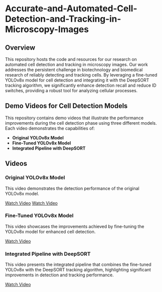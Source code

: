 # Accurate-and-Automated-Cell-Detection-and-Tracking-in-Microscopy-Images

## Overview

This repository hosts the code and resources for our research on automated cell detection and tracking in microscopy images. Our work addresses the persistent challenge in biotechnology and biomedical research of reliably detecting and tracking cells. By leveraging a fine-tuned YOLOv8x model for cell detection and integrating it with the DeepSORT tracking algorithm, we significantly enhance detection recall and reduce ID switches, providing a robust tool for analyzing cellular processes.

## Demo Videos for Cell Detection Models

This repository contains demo videos that illustrate the performance improvements during the cell detection phase using three different models. Each video demonstrates the capabilities of:

- **Original YOLOv8x Model**
- **Fine-Tuned YOLOv8x Model**
- **Integrated Pipeline with DeepSORT**


## Videos

### Original YOLOv8x Model
This video demonstrates the detection performance of the original YOLOv8x model.  

[Watch Video](https://github.com/MokhaledN/Accurate-and-Automated-Cell-Detection-and-Tracking-in-Microscopy-Images/blob/main/Videos/Original_YOLOv8x_Model_Prediction.mp4)
[Watch Video](https://github.com/MokhaledN/Accurate-and-Automated-Cell-Detection-and-Tracking-in-Microscopy-Images/blob/main/Videos/Original_YOLOv8x_Model_Prediction.mp4)



### Fine-Tuned YOLOv8x Model
This video showcases the improvements achieved by fine-tuning the YOLOv8x model for enhanced cell detection. 

[Watch Video](https://github.com/MokhaledN/Accurate-and-Automated-Cell-Detection-and-Tracking-in-Microscopy-Images/blob/main/Videos/Fint-tuned_YOLOv8x_Model_Prediction.mp4)


### Integrated Pipeline with DeepSORT
This video presents the integrated pipeline that combines the fine-tuned YOLOv8x with the DeepSORT tracking algorithm, highlighting significant improvements in detection and tracking performance. 

[Watch Video](https://github.com/MokhaledN/Accurate-and-Automated-Cell-Detection-and-Tracking-in-Microscopy-Images/blob/main/Videos/DeepSORT_Enhnaced_Detection.mp4)


